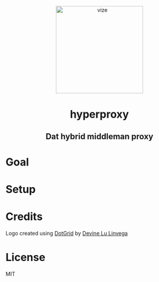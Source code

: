 <p align="center">
  <a href="https://github.com/goonism/dat-hyperproxy/">
    <img alt="vize" src="https://github.com/goonism/dat-hyperproxy/blob/master/icon.png" width="234">
  </a>
</p>

<h1 align="center">
    hyperproxy
</h1>

<h2 align="center">
    Dat hybrid middleman proxy
</h2>

# Goal



# Setup



# Credits

Logo created using [DotGrid](https://github.com/hundredrabbits/Dotgrid) by [Devine Lu Linvega](https://twitter.com/neauoire)

# License

MIT
